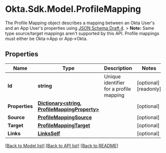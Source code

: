 # Okta.Sdk.Model.ProfileMapping
The Profile Mapping object describes a mapping between an Okta User's and an App User's properties using [JSON Schema Draft 4](https://datatracker.ietf.org/doc/html/draft-zyp-json-schema-04).  > **Note:** Same type source/target mappings aren't supported by this API. Profile mappings must either be Okta->App or App->Okta.

## Properties

Name | Type | Description | Notes
------------ | ------------- | ------------- | -------------
**Id** | **string** | Unique identifier for a profile mapping | [optional] [readonly] 
**Properties** | [**Dictionary&lt;string, ProfileMappingProperty&gt;**](ProfileMappingProperty.md) |  | [optional] 
**Source** | [**ProfileMappingSource**](.md) |  | [optional] 
**Target** | [**ProfileMappingTarget**](.md) |  | [optional] 
**Links** | [**LinksSelf**](LinksSelf.md) |  | [optional] 

[[Back to Model list]](../README.md#documentation-for-models) [[Back to API list]](../README.md#documentation-for-api-endpoints) [[Back to README]](../README.md)

